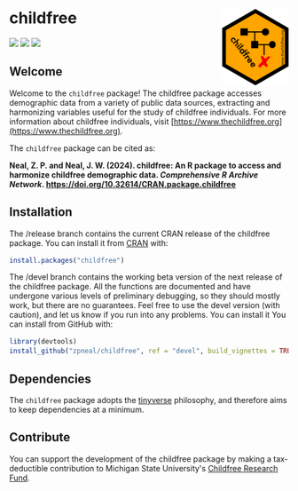# childfree <img src='man/figures/logo.png' align="right" height="139" />

<!-- badges: start -->

[![](https://www.r-pkg.org/badges/version/childfree?color=orange)](https://cran.r-project.org/package=childfree)
[![](http://cranlogs.r-pkg.org/badges/grand-total/childfree?color=blue)](https://cran.r-project.org/package=childfree)
[![](http://cranlogs.r-pkg.org/badges/last-month/childfree?color=green)](https://cran.r-project.org/package=childfree)
<!-- badges: end -->

## Welcome
Welcome to the `childfree` package\! The childfree package accesses demographic data from a variety of public data sources, extracting and harmonizing variables useful for the study of childfree individuals. For more information about childfree individuals, visit [https://www.thechildfree.org](https://www.thechildfree.org).

The `childfree` package can be cited as:

**Neal, Z. P. and Neal, J. W. (2024). childfree: An R package to access and harmonize childfree demographic data. *Comprehensive R Archive Network*. https://doi.org/10.32614/CRAN.package.childfree**

## Installation
The /release branch contains the current CRAN release of the childfree package. You can install it from [CRAN](https://CRAN.R-project.org) with:
``` r
install.packages("childfree")
```

The /devel branch contains the working beta version of the next release of the childfree package. All the functions are documented and have undergone various levels of preliminary debugging, so they should mostly work, but there are no guarantees. Feel free to use the devel version (with caution), and let us know if you run into any problems. You can install it You can install from GitHub with:
``` r
library(devtools)
install_github("zpneal/childfree", ref = "devel", build_vignettes = TRUE)
```

## Dependencies
The `childfree` package adopts the [tinyverse](https://www.tinyverse.org/) philosophy, and therefore aims to keep dependencies at a minimum.

## Contribute
You can support the development of the childfree package by making a tax-deductible contribution to Michigan State University's [Childfree Research Fund](https://givingto.msu.edu/gift/?sid=17582).
